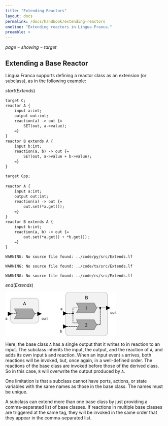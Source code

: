 ```yaml
---
title: "Extending Reactors"
layout: docs
permalink: /docs/handbook/extending-reactors
oneline: "Extending reactors in Lingua Franca."
preamble: >
---
```


$page-showing-target$

## Extending a Base Reactor

Lingua Franca supports defining a reactor class as an extension (or subclass), as in the following example:

$start(Extends)$

```lf-c
target C;
reactor A {
    input a:int;
    output out:int;
    reaction(a) -> out {=
        SET(out, a->value);
    =}
}
reactor B extends A {
    input b:int;
    reaction(a, b) -> out {=
        SET(out, a->value + b->value);
    =}
}

```

```lf-cpp
target Cpp;

reactor A {
    input a:int;
    output out:int;
    reaction(a) -> out {=
        out.set(*a.get());
    =}
}
reactor B extends A {
    input b:int;
    reaction(a, b) -> out {=
        out.set(*a.get() + *b.get());
    =}
}

```

```lf-py
WARNING: No source file found: ../code/py/src/Extends.lf
```

```lf-ts
WARNING: No source file found: ../code/ts/src/Extends.lf
```

```lf-rs
WARNING: No source file found: ../code/rs/src/Extends.lf
```

$end(Extends)$

<img alt="Lingua Franca diagram" src="../../../../../img/diagrams/Extends.svg" width="350"/>

Here, the base class `A` has a single output that it writes to in reaction to an input. The subclass inherits the input, the output, and the reaction of `A`, and adds its own input `b` and reaction. When an input event `a` arrives, both reactions will be invoked, but, once again, in a well-defined order. The reactions of the base class are invoked before those of the derived class. So in this case, `B` will overwrite the output produced by `A`.

One limitation is that a subclass cannot have ports, actions, or state variables with the same names as those in the base class. The names must be unique.

A subclass can extend more than one base class by just providing a comma-separated list of base classes. If reactions in multiple base classes are triggered at the same tag, they will be invoked in the same order that they appear in the comma-separated list.
